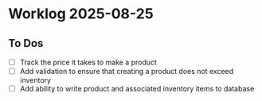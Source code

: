 # Worklog 2025-08-25

## To Dos

- [ ] Track the price it takes to make a product
- [ ] Add validation to ensure that creating a product does not exceed inventory
- [ ] Add ability to write product and associated inventory items to database
